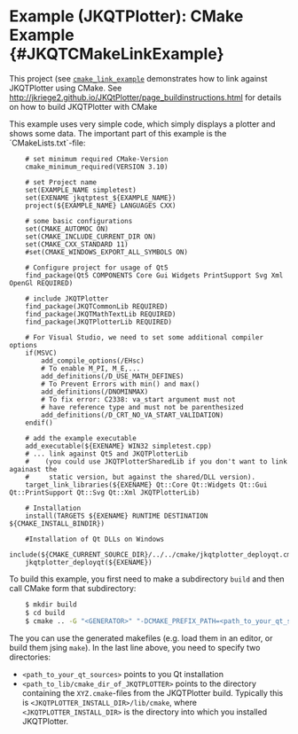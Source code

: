 # Example (JKQTPlotter): CMake Example  {#JKQTCMakeLinkExample}

This project (see [`cmake_link_example`](https://github.com/jkriege2/JKQtPlotter/tree/master/examples/cmake_link_example) demonstrates how to link against JKQTPlotter using CMake. See http://jkriege2.github.io/JKQtPlotter/page_buildinstructions.html for details on how to build JKQTPlotter with CMake

This example uses very simple code, which simply displays a plotter and shows some data. The important part of this example is the ´CMakeLists.txt`-file:
```
	# set minimum required CMake-Version
	cmake_minimum_required(VERSION 3.10)

	# set Project name
	set(EXAMPLE_NAME simpletest)
	set(EXENAME jkqtptest_${EXAMPLE_NAME})
	project(${EXAMPLE_NAME} LANGUAGES CXX)

	# some basic configurations
	set(CMAKE_AUTOMOC ON)
	set(CMAKE_INCLUDE_CURRENT_DIR ON)
	set(CMAKE_CXX_STANDARD 11)
	#set(CMAKE_WINDOWS_EXPORT_ALL_SYMBOLS ON)

	# Configure project for usage of Qt5
	find_package(Qt5 COMPONENTS Core Gui Widgets PrintSupport Svg Xml OpenGl REQUIRED)

	# include JKQTPlotter
	find_package(JKQTCommonLib REQUIRED)
	find_package(JKQTMathTextLib REQUIRED)
	find_package(JKQTPlotterLib REQUIRED)

	# For Visual Studio, we need to set some additional compiler options
	if(MSVC)
		add_compile_options(/EHsc)
		# To enable M_PI, M_E,...
		add_definitions(/D_USE_MATH_DEFINES)
		# To Prevent Errors with min() and max()
		add_definitions(/DNOMINMAX)
		# To fix error: C2338: va_start argument must not
		# have reference type and must not be parenthesized
		add_definitions(/D_CRT_NO_VA_START_VALIDATION)
	endif()

	# add the example executable
	add_executable(${EXENAME} WIN32 simpletest.cpp)
	# ... link against Qt5 and JKQTPlotterLib
	#    (you could use JKQTPlotterSharedLib if you don't want to link againast the
	#     static version, but against the shared/DLL version).
	target_link_libraries(${EXENAME} Qt::Core Qt::Widgets Qt::Gui Qt::PrintSupport Qt::Svg Qt::Xml JKQTPlotterLib)

	# Installation
	install(TARGETS ${EXENAME} RUNTIME DESTINATION ${CMAKE_INSTALL_BINDIR})

	#Installation of Qt DLLs on Windows
	include(${CMAKE_CURRENT_SOURCE_DIR}/../../cmake/jkqtplotter_deployqt.cmake)
	jkqtplotter_deployqt(${EXENAME})

```

To build this example, you first need to make a subdirectory `build` and then call CMake form that subdirectory:
```.sh
    $ mkdir build
    $ cd build
    $ cmake .. -G "<GENERATOR>" "-DCMAKE_PREFIX_PATH=<path_to_your_qt_sources> -DCMAKE_MODULE_PATH=<path_to_lib/cmake_dir_of_JKQTPLOTTER>"
```
The you can use the generated makefiles (e.g. load them in an editor, or build them jsing `make`). In the last line above, you need to specify two directories:
  - `<path_to_your_qt_sources>` points to you Qt installation
  - `<path_to_lib/cmake_dir_of_JKQTPLOTTER>` points to the directory containing the `XYZ.cmake`-files from the JKQTPlotter build. Typically this is `<JKQTPLOTTER_INSTALL_DIR>/lib/cmake`, where `<JKQTPLOTTER_INSTALL_DIR>` is the directory into which you installed JKQTPlotter.
